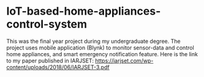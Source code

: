 # IoT-based-home-appliances-control-system
This was the final year project during my undergraduate degree. The project uses mobile application (Blynk) to monitor sensor-data and control home appliances, and smart emergency notification feature. Here is the link to my paper published in IARJSET: https://iarjset.com/wp-content/uploads/2018/06/IARJSET-3.pdf 
